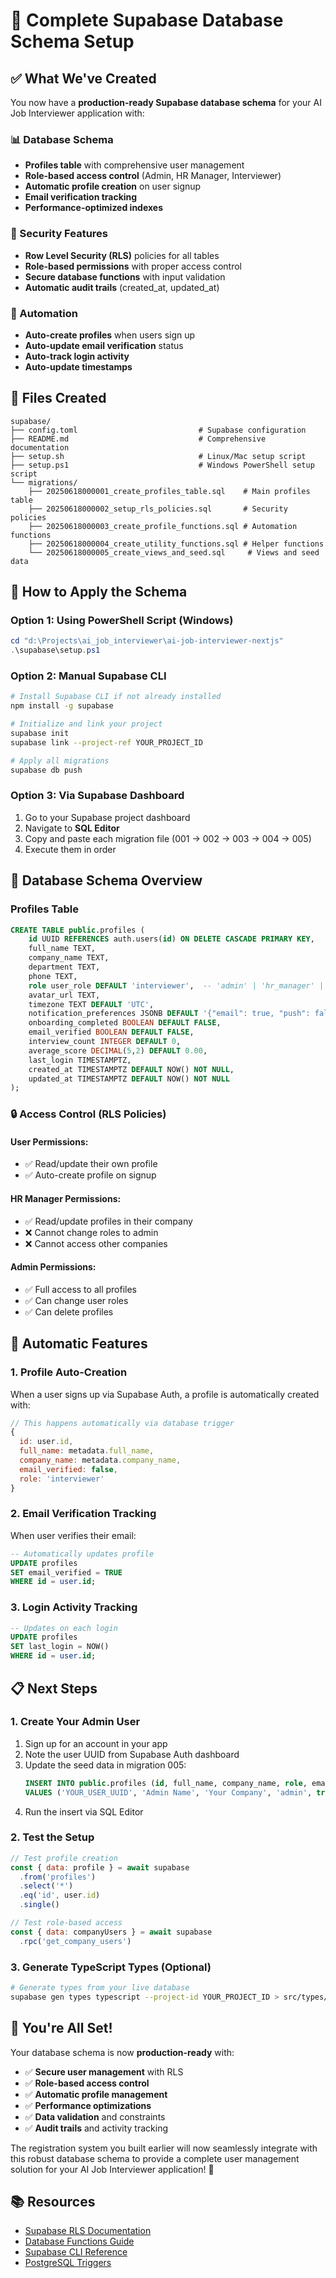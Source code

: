 # 🎉 Complete Supabase Database Schema Setup

## ✅ What We've Created

You now have a **production-ready Supabase database schema** for your AI Job Interviewer application with:

### 📊 Database Schema
- **Profiles table** with comprehensive user management
- **Role-based access control** (Admin, HR Manager, Interviewer)
- **Automatic profile creation** on user signup
- **Email verification tracking**
- **Performance-optimized indexes**

### 🔐 Security Features
- **Row Level Security (RLS)** policies for all tables
- **Role-based permissions** with proper access control
- **Secure database functions** with input validation
- **Automatic audit trails** (created_at, updated_at)

### 🚀 Automation
- **Auto-create profiles** when users sign up
- **Auto-update email verification** status
- **Auto-track login activity**
- **Auto-update timestamps**

## 📁 Files Created

```
supabase/
├── config.toml                           # Supabase configuration
├── README.md                             # Comprehensive documentation
├── setup.sh                              # Linux/Mac setup script
├── setup.ps1                             # Windows PowerShell setup script
└── migrations/
    ├── 20250618000001_create_profiles_table.sql    # Main profiles table
    ├── 20250618000002_setup_rls_policies.sql       # Security policies
    ├── 20250618000003_create_profile_functions.sql # Automation functions
    ├── 20250618000004_create_utility_functions.sql # Helper functions
    └── 20250618000005_create_views_and_seed.sql     # Views and seed data
```

## 🔧 How to Apply the Schema

### Option 1: Using PowerShell Script (Windows)
```powershell
cd "d:\Projects\ai_job_interviewer\ai-job-interviewer-nextjs"
.\supabase\setup.ps1
```

### Option 2: Manual Supabase CLI
```bash
# Install Supabase CLI if not already installed
npm install -g supabase

# Initialize and link your project
supabase init
supabase link --project-ref YOUR_PROJECT_ID

# Apply all migrations
supabase db push
```

### Option 3: Via Supabase Dashboard
1. Go to your Supabase project dashboard
2. Navigate to **SQL Editor**
3. Copy and paste each migration file (001 → 002 → 003 → 004 → 005)
4. Execute them in order

## 🎯 Database Schema Overview

### Profiles Table
```sql
CREATE TABLE public.profiles (
    id UUID REFERENCES auth.users(id) ON DELETE CASCADE PRIMARY KEY,
    full_name TEXT,
    company_name TEXT,
    department TEXT,
    phone TEXT,
    role user_role DEFAULT 'interviewer',  -- 'admin' | 'hr_manager' | 'interviewer'
    avatar_url TEXT,
    timezone TEXT DEFAULT 'UTC',
    notification_preferences JSONB DEFAULT '{"email": true, "push": false, "sms": false}',
    onboarding_completed BOOLEAN DEFAULT FALSE,
    email_verified BOOLEAN DEFAULT FALSE,
    interview_count INTEGER DEFAULT 0,
    average_score DECIMAL(5,2) DEFAULT 0.00,
    last_login TIMESTAMPTZ,
    created_at TIMESTAMPTZ DEFAULT NOW() NOT NULL,
    updated_at TIMESTAMPTZ DEFAULT NOW() NOT NULL
);
```

### 🔒 Access Control (RLS Policies)

#### User Permissions:
- ✅ Read/update their own profile
- ✅ Auto-create profile on signup

#### HR Manager Permissions:
- ✅ Read/update profiles in their company
- ❌ Cannot change roles to admin
- ❌ Cannot access other companies

#### Admin Permissions:
- ✅ Full access to all profiles
- ✅ Can change user roles
- ✅ Can delete profiles

## 🚀 Automatic Features

### 1. Profile Auto-Creation
When a user signs up via Supabase Auth, a profile is automatically created with:
```javascript
// This happens automatically via database trigger
{
  id: user.id,
  full_name: metadata.full_name,
  company_name: metadata.company_name,
  email_verified: false,
  role: 'interviewer'
}
```

### 2. Email Verification Tracking
When user verifies their email:
```sql
-- Automatically updates profile
UPDATE profiles 
SET email_verified = TRUE 
WHERE id = user.id;
```

### 3. Login Activity Tracking
```sql
-- Updates on each login
UPDATE profiles 
SET last_login = NOW() 
WHERE id = user.id;
```

## 📋 Next Steps

### 1. Create Your Admin User
1. Sign up for an account in your app
2. Note the user UUID from Supabase Auth dashboard
3. Update the seed data in migration 005:
   ```sql
   INSERT INTO public.profiles (id, full_name, company_name, role, email_verified, onboarding_completed)
   VALUES ('YOUR_USER_UUID', 'Admin Name', 'Your Company', 'admin', true, true);
   ```
4. Run the insert via SQL Editor

### 2. Test the Setup
```javascript
// Test profile creation
const { data: profile } = await supabase
  .from('profiles')
  .select('*')
  .eq('id', user.id)
  .single()

// Test role-based access
const { data: companyUsers } = await supabase
  .rpc('get_company_users')
```

### 3. Generate TypeScript Types (Optional)
```bash
# Generate types from your live database
supabase gen types typescript --project-id YOUR_PROJECT_ID > src/types/supabase-generated.ts
```

## 🎊 You're All Set!

Your database schema is now **production-ready** with:
- ✅ **Secure user management** with RLS
- ✅ **Role-based access control**
- ✅ **Automatic profile management**
- ✅ **Performance optimizations**
- ✅ **Data validation** and constraints
- ✅ **Audit trails** and activity tracking

The registration system you built earlier will now seamlessly integrate with this robust database schema to provide a complete user management solution for your AI Job Interviewer application! 🚀

## 📚 Resources

- [Supabase RLS Documentation](https://supabase.com/docs/guides/auth/row-level-security)
- [Database Functions Guide](https://supabase.com/docs/guides/database/functions)
- [Supabase CLI Reference](https://supabase.com/docs/reference/cli)
- [PostgreSQL Triggers](https://www.postgresql.org/docs/current/sql-createtrigger.html)
